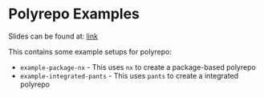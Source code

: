# Polyrepo Examples

Slides can be found at: [link](https://docs.google.com/presentation/d/1HwjFcndvIJycyGqX4F2c6w0IidNPz4rbBtv7WxfvoVk)

This contains some example setups for polyrepo:

 - `example-package-nx` - This uses `nx` to create a package-based polyrepo
 - `example-integrated-pants` - This uses `pants` to create a integrated polyrepo
